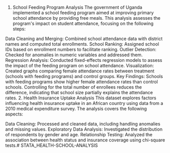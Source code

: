 1. School Feeding Program Analysis
The government of Uganda implemented a school feeding program aimed at improving primary school attendance by providing free meals. This analysis assesses the program's impact on student attendance, focusing on the following steps:

Data Cleaning and Merging: Combined school attendance data with district names and computed total enrollments.
School Ranking: Assigned school IDs based on enrollment numbers to facilitate ranking.
Outlier Detection: Checked for anomalies in numeric variables and addressed them.
Regression Analysis: Conducted fixed-effects regression models to assess the impact of the feeding program on school attendance.
Visualization: Created graphs comparing female attendance rates between treatment (schools with feeding programs) and control groups.
Key Findings:
Schools with feeding programs show higher female attendance rates than control schools.
Controlling for the total number of enrollees reduces the difference, indicating that school size partially explains the attendance rates.
2. Health Insurance Uptake Analysis
This dataset explores factors influencing health insurance uptake in an African country using data from a 2010 medical expenditure survey. The analysis covers the following aspects:

Data Cleaning: Processed and cleaned data, including handling anomalies and missing values.
Exploratory Data Analysis: Investigated the distribution of respondents by gender and age.
Relationship Testing: Analyzed the association between health status and insurance coverage using chi-square tests.# STATA_HEALTH-SCHOOL-ANALYSIS
